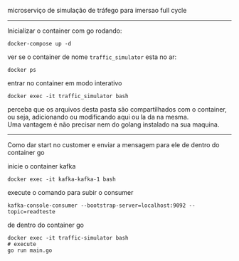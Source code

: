 
microserviço de simulação de tráfego para imersao full cycle

---

Inicializar o container com go rodando:     
```
docker-compose up -d
```

ver se o container de nome ```traffic_simulator``` esta no ar:
```
docker ps
```

entrar no container em modo interativo
```
docker exec -it traffic_simulator bash
```

perceba que os arquivos desta pasta são compartilhados com o container, ou seja, adicionando ou modificando aqui ou la da na mesma.    
Uma vantagem é não precisar nem do golang instalado na sua maquina.

---

Como dar start no customer e enviar a mensagem para ele de dentro do container go

inicie o container kafka
```
docker exec -it kafka-kafka-1 bash
```

execute o comando para subir o consumer
```
kafka-console-consumer --bootstrap-server=localhost:9092 --topic=readteste
```

de dentro do container go
```
docker exec -it traffic-simulator bash
# execute
go run main.go
```


